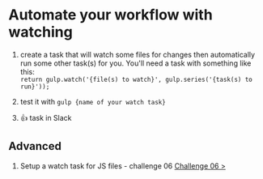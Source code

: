 # Automate your workflow with watching

1) create a task that will watch some files for changes then automatically run some other task(s) for you.
	You'll need a task with something like this:
	\
	`return gulp.watch('{file(s) to watch}', gulp.series('{task(s) to run}'));`

1) test it with `gulp {name of your watch task}`

1) :+1: task in Slack

## Advanced

1) Setup a watch task for JS files - challenge 06 [Challenge 06 >](06-minify-js.md)
